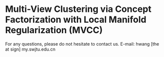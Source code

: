 # Multi-View Clustering via Concept Factorization with Local Manifold Regularization (MVCC)
For any questions, please do not hesitate to contact us.
E-mail: hwang [the at sign] my.swjtu.edu.cn
